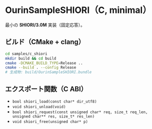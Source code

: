 # OurinSampleSHIORI（C, minimal）
最小の **SHIORI/3.0M** 実装（固定応答）。

## ビルド（CMake + clang）
```bash
cd samples/c_shiori
mkdir build && cd build
cmake -DCMAKE_BUILD_TYPE=Release ..
cmake --build . --config Release
# 生成物: build/OurinSampleSHIORI.bundle
```

## エクスポート関数（C ABI）
- `bool shiori_load(const char* dir_utf8)`
- `void shiori_unload(void)`
- `bool shiori_request(const unsigned char* req, size_t req_len, unsigned char** res, size_t* res_len)`
- `void shiori_free(unsigned char* p)`
